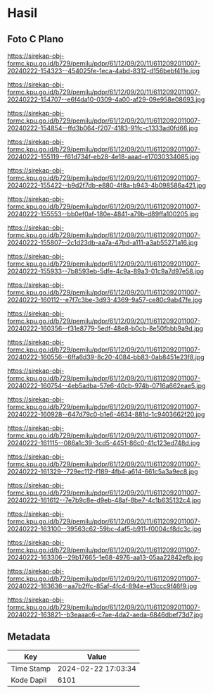 # Hasil

## Foto C Plano

https://sirekap-obj-formc.kpu.go.id/b729/pemilu/pdpr/61/12/09/20/11/6112092011007-20240222-154323--454025fe-1eca-4abd-8312-d156bebf411e.jpg

https://sirekap-obj-formc.kpu.go.id/b729/pemilu/pdpr/61/12/09/20/11/6112092011007-20240222-154707--e6f4da10-0309-4a00-af29-09e958e08693.jpg

https://sirekap-obj-formc.kpu.go.id/b729/pemilu/pdpr/61/12/09/20/11/6112092011007-20240222-154854--ffd3b064-f207-4183-91fc-c1333ad0fd66.jpg

https://sirekap-obj-formc.kpu.go.id/b729/pemilu/pdpr/61/12/09/20/11/6112092011007-20240222-155119--f61d734f-eb28-4e18-aaad-e17030334085.jpg

https://sirekap-obj-formc.kpu.go.id/b729/pemilu/pdpr/61/12/09/20/11/6112092011007-20240222-155422--b9d2f7db-e880-4f8a-b943-4b098586a421.jpg

https://sirekap-obj-formc.kpu.go.id/b729/pemilu/pdpr/61/12/09/20/11/6112092011007-20240222-155553--bb0ef0af-180e-4841-a79b-d89ffa100205.jpg

https://sirekap-obj-formc.kpu.go.id/b729/pemilu/pdpr/61/12/09/20/11/6112092011007-20240222-155807--2c1d23db-aa7a-47bd-a111-a3ab55271a16.jpg

https://sirekap-obj-formc.kpu.go.id/b729/pemilu/pdpr/61/12/09/20/11/6112092011007-20240222-155933--7b8593eb-5dfe-4c9a-89a3-01c9a7d97e58.jpg

https://sirekap-obj-formc.kpu.go.id/b729/pemilu/pdpr/61/12/09/20/11/6112092011007-20240222-160112--e7f7c3be-3d93-4369-9a57-ce80c9ab47fe.jpg

https://sirekap-obj-formc.kpu.go.id/b729/pemilu/pdpr/61/12/09/20/11/6112092011007-20240222-160356--f31e8779-5edf-48e8-b0cb-8e50fbbb9a9d.jpg

https://sirekap-obj-formc.kpu.go.id/b729/pemilu/pdpr/61/12/09/20/11/6112092011007-20240222-160556--6ffa6d39-8c20-4084-bb83-0ab8451e23f8.jpg

https://sirekap-obj-formc.kpu.go.id/b729/pemilu/pdpr/61/12/09/20/11/6112092011007-20240222-160754--4eb5adba-57e6-40cb-974b-0716a662eae5.jpg

https://sirekap-obj-formc.kpu.go.id/b729/pemilu/pdpr/61/12/09/20/11/6112092011007-20240222-160928--647d79c0-b1e6-4634-881d-1c9403662f20.jpg

https://sirekap-obj-formc.kpu.go.id/b729/pemilu/pdpr/61/12/09/20/11/6112092011007-20240222-161115--086a1c39-3cd5-4451-86c0-41c123ed748d.jpg

https://sirekap-obj-formc.kpu.go.id/b729/pemilu/pdpr/61/12/09/20/11/6112092011007-20240222-161329--729ec112-f189-4fb4-a614-661c5a3a9ec8.jpg

https://sirekap-obj-formc.kpu.go.id/b729/pemilu/pdpr/61/12/09/20/11/6112092011007-20240222-161612--7e7b9c8e-d9eb-48af-8be7-4c1b635132c4.jpg

https://sirekap-obj-formc.kpu.go.id/b729/pemilu/pdpr/61/12/09/20/11/6112092011007-20240222-163100--39563c62-59bc-4af5-b911-f0004cf8dc3c.jpg

https://sirekap-obj-formc.kpu.go.id/b729/pemilu/pdpr/61/12/09/20/11/6112092011007-20240222-163306--29b17665-1e68-4976-aa13-05aa22842efb.jpg

https://sirekap-obj-formc.kpu.go.id/b729/pemilu/pdpr/61/12/09/20/11/6112092011007-20240222-163636--aa7b2ffc-85af-4fc4-894e-e13ccc9f46f9.jpg

https://sirekap-obj-formc.kpu.go.id/b729/pemilu/pdpr/61/12/09/20/11/6112092011007-20240222-163821--b3eaaac6-c7ae-4da2-aeda-6846dbef73d7.jpg


## Metadata

| Key        | Value               |
| ---------- | ------------------- |
| Time Stamp | 2024-02-22 17:03:34 |
| Kode Dapil | 6101                |



